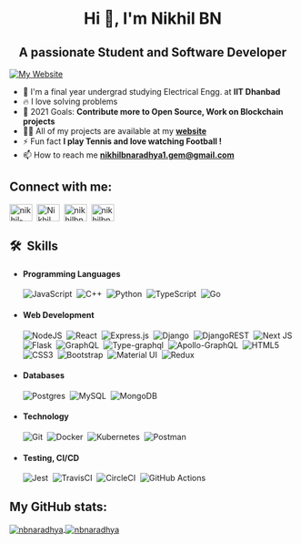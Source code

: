 <h1 align="center">Hi 👋, I'm Nikhil BN</h1>
<h2 align="center">A passionate Student and Software Developer</h2>

<a href="https://nikhilbn.netlify.app" target="_blank" rel="noopener noreferrer"><img align="center" src="https://img.shields.io/website?label=nikhilbn.netlify.app&style=flat&url=https%3A%2F%2Fnikhilbn.netlify.app" alt="My Website" /></a>

- 🏫&nbsp;I'm a final year undergrad studying Electrical Engg. at **IIT Dhanbad**
- 🔥&nbsp;I love solving problems
- 🥅&nbsp;2021 Goals: **Contribute more to Open Source, Work on Blockchain projects**
- 👨‍💻&nbsp;All of my projects are available at my **[website](https://nikhilbn.netlify.app)**
- ⚡&nbsp;Fun fact **I play Tennis and love watching Football !**
- 📫&nbsp;How to reach me **nikhilbnaradhya1.gem@gmail.com**

<h2 align="left">Connect with me:</h2>
<p align="left">
<!-- <a href="https://nikhilbn.netlify.app" target="_blank" rel="noopener noreferrer"><img align="center" src="https://raw.githubusercontent.com/iconic/open-iconic/master/svg/globe.svg" alt="nikhilbn10" height="30" width="40" /></a> -->
<a href="https://linkedin.com/in/nikhil-bn-71b893186" target="_blank" rel="noopener noreferrer"><img align="center" src="https://raw.githubusercontent.com/rahuldkjain/github-profile-readme-generator/master/src/images/icons/Social/linked-in-alt.svg" alt="nikhil-bn-71b893186" height="30" width="40" /></a>
&nbsp;<a href="https://www.youtube.com/channel/UCJZXUwCGmsuS3XDKPgtpPTg" target="_blank" rel="noopener noreferrer"><img align="center" src="https://raw.githubusercontent.com/rahuldkjain/github-profile-readme-generator/master/src/images/icons/Social/youtube.svg" alt="Nikhil BN's channel" height="30" width="40" /></a>
&nbsp;<a href="https://twitter.com/NIKHILBN10" target="_blank" rel="noopener noreferrer"><img align="center" src="https://raw.githubusercontent.com/rahuldkjain/github-profile-readme-generator/master/src/images/icons/Social/twitter.svg" alt="nikhilbn10" height="30" width="40" /></a>
&nbsp;<a href="https://instagram.com/nikhilbn5" target="_blank" rel="noopener noreferrer"><img align="center" src="https://raw.githubusercontent.com/rahuldkjain/github-profile-readme-generator/master/src/images/icons/Social/instagram.svg" alt="nikhilbn5" height="30" width="40" /></a>
</p>

<h2 align="left">🛠 &nbsp;Skills</h2>
<ul>
    <li>
        <h4>Programming Languages</h4>
        <img alt="JavaScript" src="https://img.shields.io/badge/javascript-%23323330.svg?style=flat&logo=javascript&logoColor=%23F7DF1E"/>&nbsp;
        <img alt="C++" src="https://img.shields.io/badge/c++-%2300599C.svg?style=flat&logo=c%2B%2B&logoColor=white"/>&nbsp;
        <img alt="Python" src="https://img.shields.io/badge/python-%2314354C.svg?style=flat&logo=python&logoColor=white"/>&nbsp;
        <img alt="TypeScript" src="https://img.shields.io/badge/typescript-%23007ACC.svg?style=flat&logo=typescript&logoColor=white"/>&nbsp;
        <img alt="Go" src="https://img.shields.io/badge/go-%2300ADD8.svg?style=flat&logo=go&logoColor=white"/>&nbsp;
    </li>
    <li>
        <h4>Web Development</h4>
        <img alt="NodeJS" src="https://img.shields.io/badge/node.js-%2343853D.svg?style=flat&logo=node-dot-js&logoColor=white"/>&nbsp;
        <img alt="React" src="https://img.shields.io/badge/react-%2320232a.svg?style=flat&logo=react&logoColor=%2361DAFB"/>&nbsp;
        <img alt="Express.js" src="https://img.shields.io/badge/express.js-%23404d59.svg?style=flat&logo=express&logoColor=%2361DAFB"/>&nbsp;
        <img alt="Django" src="https://img.shields.io/badge/django-%23092E20.svg?style=flat&logo=django&logoColor=white"/>&nbsp;
        <img alt="DjangoREST" src="https://img.shields.io/badge/DJANGO-REST-ff1709?style=flat&logo=django&logoColor=white&color=ff1709&labelColor=gray"/>&nbsp;
        <img alt="Next JS" src="https://img.shields.io/badge/nextjs-%23000000.svg?style=flat&logo=next.js&logoColor=white"/>&nbsp;
        <img alt="Flask" src="https://img.shields.io/badge/flask-%23000.svg?style=flat&logo=flask&logoColor=white"/>&nbsp;
        <img alt="GraphQL" src="https://img.shields.io/badge/-GraphQL-E10098?style=flat&logo=graphql"/>&nbsp;
        <img alt="Type-graphql" src="https://img.shields.io/badge/-TypeGraphQL-%23C04392?style=flat"/>&nbsp;
        <img alt="Apollo-GraphQL" src="https://img.shields.io/badge/-ApolloGraphQL-311C87?style=flat&logo=apollo-graphql"/>&nbsp;
        <img alt="HTML5" src="https://img.shields.io/badge/html5-%23E34F26.svg?style=flat&logo=html5&logoColor=white"/>&nbsp;
        <img alt="CSS3" src="https://img.shields.io/badge/css3-%231572B6.svg?style=flat&logo=css3&logoColor=white"/>&nbsp;
        <img alt="Bootstrap" src="https://img.shields.io/badge/bootstrap-%23563D7C.svg?style=flat&logo=bootstrap&logoColor=white"/>&nbsp;
        <img alt="Material UI" src="https://img.shields.io/badge/materialui-%230081CB.svg?style=flat&logo=material-ui&logoColor=white"/>&nbsp;
        <img alt="Redux" src="https://img.shields.io/badge/redux-%23593d88.svg?style=flat&logo=redux&logoColor=white"/>&nbsp;
    </li>
    <li>
        <h4>Databases</h4>
        <img alt="Postgres" src ="https://img.shields.io/badge/postgres-%23316192.svg?style=flat&logo=postgresql&logoColor=white"/>&nbsp;
        <img alt="MySQL" src="https://img.shields.io/badge/mysql-%2300f.svg?style=flat&logo=mysql&logoColor=white"/>&nbsp;
        <img alt="MongoDB" src ="https://img.shields.io/badge/MongoDB-%234ea94b.svg?style=flat&logo=mongodb&logoColor=white"/>&nbsp;
    </li>
    <li>
        <h4>Technology</h4>
        <img alt="Git" src="https://img.shields.io/badge/git-%23F05033.svg?style=flat&logo=git&logoColor=white"/>&nbsp;
        <img alt="Docker" src="https://img.shields.io/badge/docker-%230db7ed.svg?style=flat&logo=docker&logoColor=white"/>&nbsp;
        <img alt="Kubernetes" src="https://img.shields.io/badge/kubernetes-%23326ce5.svg?style=flat&logo=kubernetes&logoColor=white"/>&nbsp;
        <img alt="Postman" src="https://img.shields.io/badge/Postman-FF6C37?style=flat&logo=postman&logoColor=red" />&nbsp;
    </li>
    <li>
        <h4>Testing, CI/CD</h4>
        <img alt="Jest" src="https://img.shields.io/badge/-jest-%23C21325?style=flat&logo=jest&logoColor=white"/>&nbsp;
        <img alt="TravisCI" src="https://img.shields.io/badge/travisci-%232B2F33.svg?style=flat&logo=travis&logoColor=white"/>&nbsp;
        <img alt="CircleCI" src="https://img.shields.io/badge/CIRCLECI-%23161616.svg?style=flat&logo=circleci&logoColor=white"/>&nbsp;
        <img alt="GitHub Actions" src="https://img.shields.io/badge/githubactions-%232671E5.svg?style=flat&logo=githubactions&logoColor=white"/>&nbsp;
    </li>
</ul>

<h2 align="left">My GitHub stats:</h2>

<a href="https://github.com/NBNARADHYA/">
    <img align="center" src="https://github-readme-stats.vercel.app/api?username=NBNARADHYA&show_icons=true&line_height=27&count_private=true&hide=stars,issues&theme=tokyonight&locale=en" alt="nbnaradhya" />
</a>

<a href="https://github.com/NBNARADHYA/">
    <img align="center" src="https://github-readme-stats.vercel.app/api/top-langs/?username=NBNARADHYA&hide=jupyter%20notebook,java&theme=tokyonight&layout=compact&locale=en" alt="nbnaradhya" />
</a>
